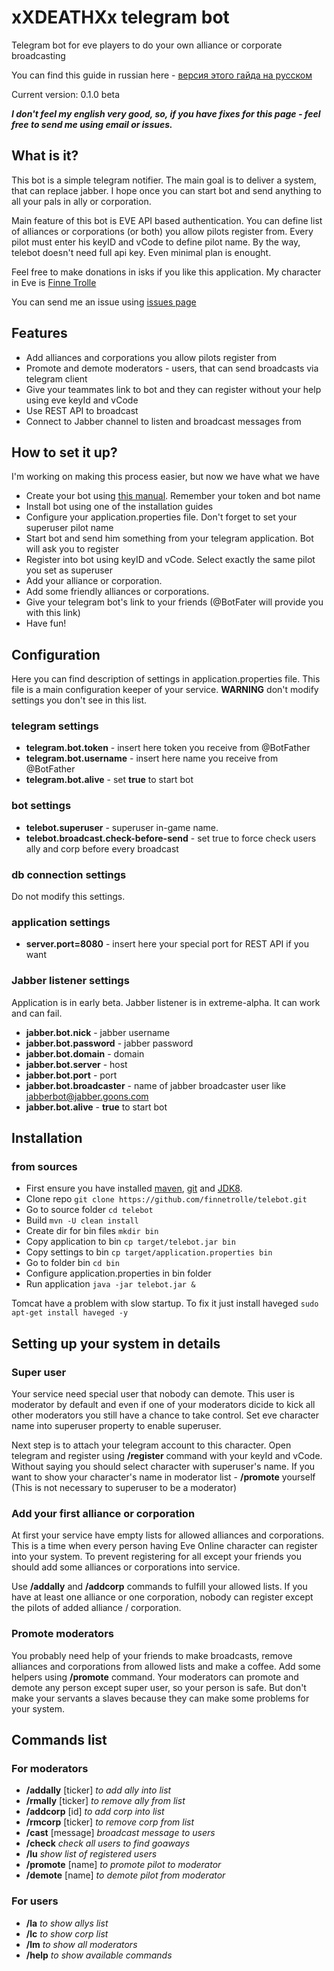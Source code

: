 # xXDEATHXx telegram bot

Telegram bot for eve players to do your own alliance or corporate broadcasting 

You can find this guide in russian here - [версия этого гайда на русском](https://github.com/finnetrolle/telebot/wiki)
 
Current version: 0.1.0 beta

***I don't feel my english very good, so, if you have fixes for this page - feel free to send me using email or issues.***

## What is it?

This bot is a simple telegram notifier. The main goal is to deliver a system, that can replace jabber.
I hope once you can start bot and send anything to all your pals in ally or corporation.

Main feature of this bot is EVE API based authentication. You can define list of alliances or corporations (or both) 
you allow pilots register from. Every pilot must enter his keyID and vCode to define pilot name. By the way, telebot 
doesn't need full api key. Even minimal plan is enought.
 
Feel free to make donations in isks if you like this application. My character in Eve is 
[Finne Trolle](http://evewho.com/pilot/Finne+Trolle)

You can send me an issue using [issues page](https://github.com/finnetrolle/telebot/issues)

## Features
* Add alliances and corporations you allow pilots register from
* Promote and demote moderators - users, that can send broadcasts via telegram client
* Give your teammates link to bot and they can register without your help using eve keyId and vCode
* Use REST API to broadcast
* Connect to Jabber channel to listen and broadcast messages from

## How to set it up?
I'm working on making this process easier, but now we have what we have
* Create your bot using [this manual](https://core.telegram.org/bots#botfather). Remember your token and bot name
* Install bot using one of the installation guides
* Configure your application.properties file. Don't forget to set your superuser pilot name
* Start bot and send him something from your telegram application. Bot will ask you to register
* Register into bot using keyID and vCode. Select exactly the same pilot you set as superuser
* Add your alliance or corporation.
* Add some friendly alliances or corporations.
* Give your telegram bot's link to your friends (@BotFater will provide you with this link)
* Have fun!

## Configuration
Here you can find description of settings in application.properties file. This file is a main configuration keeper of
your service.
**WARNING** don't modify settings you don't see in this list.
### telegram settings
* **telegram.bot.token** - insert here token you receive from @BotFather
* **telegram.bot.username** - insert here name you receive from @BotFather
* **telegram.bot.alive** - set **true** to start bot
### bot settings
* **telebot.superuser** - superuser in-game name.  
* **telebot.broadcast.check-before-send** - set true to force check users ally and corp before every broadcast
### db connection settings
Do not modify this settings.
### application settings
* **server.port=8080** - insert here your special port for REST API if you want
### Jabber listener settings
Application is in early beta. Jabber listener is in extreme-alpha. It can work and can fail.
* **jabber.bot.nick** - jabber username
* **jabber.bot.password** - jabber password
* **jabber.bot.domain** - domain
* **jabber.bot.server** - host
* **jabber.bot.port** - port
* **jabber.bot.broadcaster** - name of jabber broadcaster user like jabberbot@jabber.goons.com 
* **jabber.bot.alive** - **true** to start bot 

## Installation
### from sources
* First ensure you have installed [maven](https://maven.apache.org), [git](https://git-scm.com) and [JDK8](http://www.oracle.com/technetwork/java/javase/downloads/jdk8-downloads-2133151.html).
* Clone repo `git clone https://github.com/finnetrolle/telebot.git`
* Go to source folder `cd telebot`
* Build `mvn -U clean install`
* Create dir for bin files `mkdir bin`
* Copy application to bin `cp target/telebot.jar bin`
* Copy settings to bin `cp target/application.properties bin`
* Go to folder bin `cd bin`
* Configure application.properties in bin folder
* Run application `java -jar telebot.jar &`

Tomcat have a problem with slow startup. To fix it just install haveged
`sudo apt-get install haveged -y`

## Setting up your system in details

### Super user
Your service need special user that nobody can demote. This user is moderator by default and even if one of your 
moderators dicide to kick all other moderators you still have a chance to take control. 
Set eve character name into superuser property to enable superuser. 

Next step is to attach your telegram account to this character. Open telegram and register using **/register** 
command with your keyId and vCode. Without saying you should select character with superuser's name. If you want to
show your character's name in moderator list - **/promote** yourself (This is not necessary to superuser to be a moderator)

### Add your first alliance or corporation
At first your service have empty lists for allowed alliances and corporations. This is a time when every person having
Eve Online character can register into your system. To prevent registering for all except your friends you should add
some alliances or corporations into service. 

Use **/addally** and **/addcorp** commands to fulfill your allowed lists. If you have at least one alliance or 
one corporation, nobody can register except the pilots of added alliance / corporation.

### Promote moderators
You probably need help of your friends to make broadcasts, remove alliances and corporations from allowed lists and 
make a coffee. Add some helpers using **/promote** command. Your moderators can promote and demote any person except 
super user, so your person is safe. But don't make your servants a slaves because they can make some problems 
for your system.

## Commands list

### For moderators
- **/addally** [ticker] *to add ally into list*
- **/rmally** [ticker] *to remove ally from list*
- **/addcorp** [id] *to add corp into list*
- **/rmcorp** [ticker] *to remove corp from list*
- **/cast** [message] *broadcast message to users*
- **/check** *check all users to find goaways*
- **/lu** *show list of registered users*
- **/promote** [name] *to promote pilot to moderator*
- **/demote** [name] *to demote pilot from moderator*

### For users
- **/la** *to show allys list*
- **/lc** *to show corp list*
- **/lm** *to show all moderators*
- **/help** *to show available commands*

